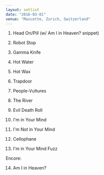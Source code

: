 ```yaml
---
layout: setlist
date: "2016-03-01"
venue: "Mascotte, Zurich, Switzerland"
---
```


 1. Head On/Pill
    (w/ Am I in Heaven? snippet)

 2. Robot Stop

 3. Gamma Knife

 4. Hot Water

 5. Hot Wax

 6. Trapdoor

 7. People-Vultures

 8. The River

 9. Evil Death Roll

10. I'm in Your Mind

11. I'm Not in Your Mind

12. Cellophane

13. I'm in Your Mind Fuzz

Encore:

14. Am I in Heaven?



